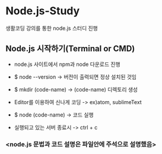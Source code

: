 # Node.js-Study
생활코딩 강의를 통한 node.js 스터디 진행

## Node.js 시작하기(Terminal or CMD)
  - node.js 사이트에서 npm과 node 다운로드 진행
  - $ node --version
      -> 버전이 출력되면 정상 설치된 것임
      
  - $ mkdir (code-name)
      -> (code-name) 디렉토리 생성
      
  - Editor를 이용하여 신나게 코딩
      -> ex)atom, sublimeText
  
  - $ node (code-name)
      -> 코드 실행
      
  - 실행되고 있는 서버 종료시
      -> ctrl + c
      
### <node.js 문법과 코드 설명은 파일안에 주석으로 설명했음>

